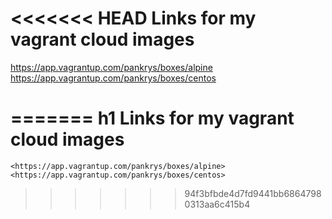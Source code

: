 <<<<<<< HEAD
Links for my vagrant cloud images
============================

<https://app.vagrantup.com/pankrys/boxes/alpine>
<https://app.vagrantup.com/pankrys/boxes/centos>

=======
h1 Links for my vagrant cloud images
============================
```
<https://app.vagrantup.com/pankrys/boxes/alpine>
<https://app.vagrantup.com/pankrys/boxes/centos>
```
>>>>>>> 94f3bfbde4d7fd9441bb68647980313aa6c415b4
